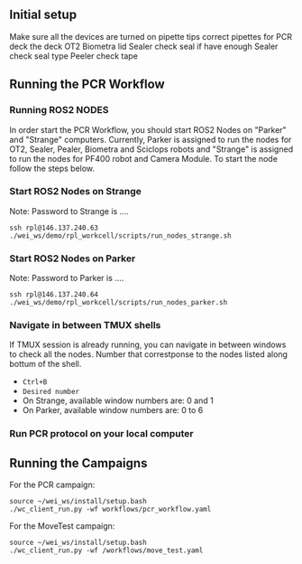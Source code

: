 
## Initial setup 
Make sure all the devices are turned on
pipette tips
correct pipettes for PCR
deck the deck OT2
Biometra lid
Sealer check seal if have enough
Sealer check seal type
Peeler check tape

## Running the PCR Workflow

### Running ROS2 NODES
In order start the PCR Workflow, you should start ROS2 Nodes on "Parker" and "Strange" computers. Currently, Parker is assigned to run the nodes for OT2, Sealer, Pealer, Biometra and Sciclops robots and "Strange" is assigned to run the nodes for PF400 robot and Camera Module. To start the node follow the steps below.
### Start ROS2 Nodes on Strange

Note: Password to Strange is ....

```
ssh rpl@146.137.240.63
./wei_ws/demo/rpl_workcell/scripts/run_nodes_strange.sh
```
### Start ROS2 Nodes on Parker
Note: Password to Parker is ....

```
ssh rpl@146.137.240.64
./wei_ws/demo/rpl_workcell/scripts/run_nodes_parker.sh
```

### Navigate in between TMUX shells
If TMUX session is already running, you can navigate in between windows to check all the nodes. Number that correstponse to the nodes listed along bottum of the shell.
- `Ctrl+B` 
- `Desired number`
- On Strange, available window numbers are: 0 and 1 
- On Parker, available window numbers are: 0 to 6 

### Run PCR protocol on your local computer

## Running the Campaigns

For the PCR campaign:

```
source ~/wei_ws/install/setup.bash
./wc_client_run.py -wf workflows/pcr_workflow.yaml
```

For the MoveTest campaign:
```
source ~/wei_ws/install/setup.bash
./wc_client_run.py -wf /workflows/move_test.yaml
```


